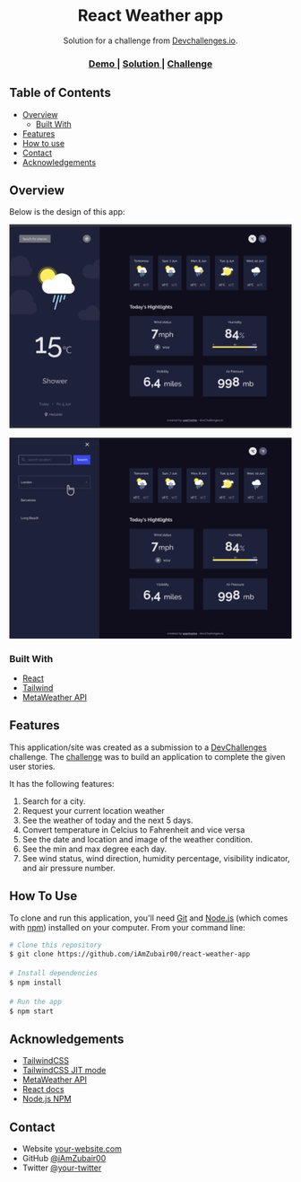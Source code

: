 <!-- Please update value in the {}  -->

<h1 align="center">React Weather app</h1>

<div align="center">
   Solution for a challenge from  <a href="https://devchallenges.io" target="_blank">Devchallenges.io</a>.
</div>

<div align="center">
  <h3>
    <a href="https://weather-app-react-byzubair.vercel.app">
      Demo
    </a>
    <span> | </span>
    <a href="https://github.com/iAmZubair00/react-weather-app">
      Solution
    </a>
    <span> | </span>
    <a href="https://devchallenges.io/challenges/mM1UIenRhK808W8qmLWv">
      Challenge
    </a>
  </h3>
</div>

<!-- TABLE OF CONTENTS -->

## Table of Contents

- [Overview](#overview)
  - [Built With](#built-with)
- [Features](#features)
- [How to use](#how-to-use)
- [Contact](#contact)
- [Acknowledgements](#acknowledgements)

<!-- OVERVIEW -->

## Overview

Below is the design of this app:

![screenshot](https://github.com/iAmZubair00/react-weather-app/blob/master/src/assets/images/design.png)

![screenshot2](https://github.com/iAmZubair00/react-weather-app/blob/master/src/assets/images/design2.PNG)


### Built With

<!-- This section should list any major frameworks that you built your project using. Here are a few examples.-->

- [React](https://reactjs.org/)
- [Tailwind](https://tailwindcss.com/)
- [MetaWeather API](https://www.metaweather.com/api/)

## Features

<!-- List the features of your application or follow the template. Don't share the figma file here :) -->

This application/site was created as a submission to a [DevChallenges](https://devchallenges.io/challenges) challenge. The [challenge](https://devchallenges.io/challenges/mM1UIenRhK808W8qmLWv) was to build an application to complete the given user stories.

It has the following features:
1. Search for a city.
2. Request your current location weather
3. See the weather of today and the next 5 days.
4. Convert temperature in Celcius to Fahrenheit and vice versa
5. See the date and location and image of the weather condition.
6. See the min and max degree each day.
7. See wind status, wind direction, humidity percentage, visibility indicator, and air pressure number.

## How To Use

<!-- Example: -->

To clone and run this application, you'll need [Git](https://git-scm.com) and [Node.js](https://nodejs.org/en/download/) (which comes with [npm](http://npmjs.com)) installed on your computer. From your command line:

```bash
# Clone this repository
$ git clone https://github.com/iAmZubair00/react-weather-app

# Install dependencies
$ npm install

# Run the app
$ npm start
```

## Acknowledgements

<!-- This section should list any articles or add-ons/plugins that helps you to complete the project. This is optional but it will help you in the future. For example: -->

- [TailwindCSS](https://tailwindcss.com)
- [TailwindCSS JIT mode](https://tailwindcss.com/docs/just-in-time-mode)
- [MetaWeather API](https://www.metaweather.com/api/)
- [React docs](https://reactjs.org)
- [Node.js NPM](https://nodejs.org/)

## Contact

- Website [your-website.com](https://{your-web-site-link})
- GitHub [@iAmZubair00](https://{github.com/iAmZubair00})
- Twitter [@your-twitter](https://{twitter.com/your-username})
